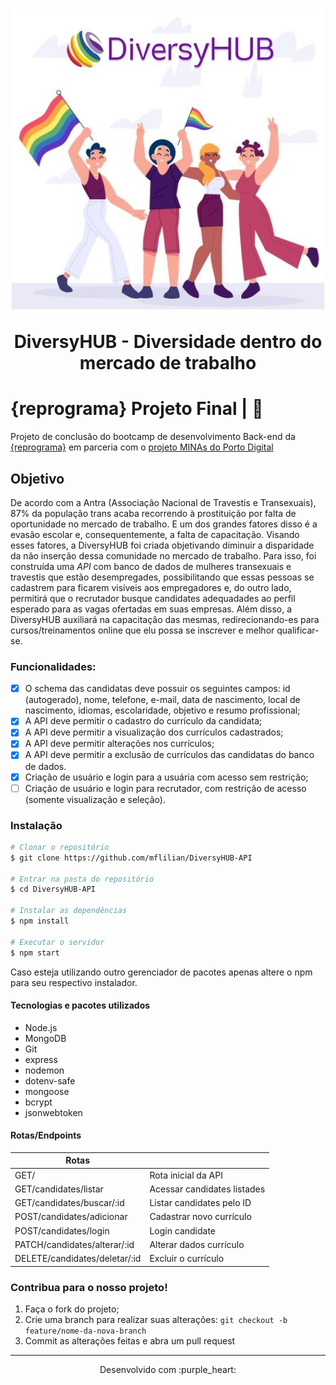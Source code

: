 <h1 align="center">
  <img src="public/images/DiversyHUB.JPG" alt="duas pessoas segurando uma bandeira, duas mulheres abraçadas, logomarca DiversyHUB aparece acima da ilustração" width="500">
<p align="center">DiversyHUB - Diversidade dentro do mercado de trabalho<p>
</h1>

#  {reprograma} Projeto Final | :rainbow:
Projeto de conclusão do bootcamp de desenvolvimento Back-end da [{reprograma}](https://reprograma.com.br/) em parceria com o [projeto MINAs do Porto Digital](https://www.portodigital.org/capital-humano/iniciativas-para-a-diversidade/mulheres-em-inovacao-negocios-e-artes-minas)

## Objetivo

De acordo com a Antra (Associação Nacional de Travestis e Transexuais), 87% da população trans acaba recorrendo à prostituição por falta de oportunidade no mercado de trabalho. E um dos grandes fatores disso é a evasão escolar e, consequentemente, a falta de capacitação. Visando esses fatores, a DiversyHUB foi criada objetivando diminuir a disparidade da não inserção dessa comunidade no mercado de trabalho. Para isso, foi construída uma *API* com banco de dados de mulheres transexuais e travestis que estão desempregades, possibilitando que essas pessoas se cadastrem para ficarem visíveis aos empregadores e, do outro lado, permitirá que o recrutador busque candidates adequadades ao perfil esperado para as vagas ofertadas em suas empresas.  Além disso, a DiversyHUB auxiliará na capacitação das mesmas, redirecionando-es para cursos/treinamentos online que elu possa se inscrever e melhor qualificar-se. 


### Funcionalidades:

- [x] O schema das candidatas deve possuir os seguintes campos: id (autogerado), nome, telefone, e-mail, data de nascimento, local de nascimento, idiomas, escolaridade, objetivo e resumo profissional;
- [x] A API deve permitir o cadastro do currículo da candidata;
- [x] A API deve permitir a visualização dos currículos cadastrados;
- [x] A API deve permitir alterações nos currículos;
- [x] A API deve permitir a exclusão de currículos das candidatas do banco de dados.
- [x] Criação de usuário e login para a usuária com acesso sem restrição;
- [ ] Criação de usuário e login para recrutador, com restrição de acesso (somente visualização e seleção).

### Instalação

```bash
# Clonar o repositório
$ git clone https://github.com/mflilian/DiversyHUB-API

# Entrar na pasta do repositório
$ cd DiversyHUB-API

# Instalar as dependências
$ npm install

# Executar o servidor
$ npm start

```
Caso esteja utilizando outro gerenciador de pacotes apenas altere o npm para seu respectivo instalador.


#### Tecnologias e pacotes utilizados
- Node.js
- MongoDB
- Git
- express
- nodemon
- dotenv-safe
- mongoose
- bcrypt
- jsonwebtoken


#### Rotas/Endpoints

| Rotas                                    |                                                    |
| ---------------------------------------  | -------------------------------------------------- | 
| GET/                                     | Rota inicial da API                                |
| GET/candidates/listar                    | Acessar candidates listades                        |
| GET/candidates/buscar/:id                | Listar candidates pelo ID                          |
| POST/candidates/adicionar                | Cadastrar novo currículo                           |
| POST/candidates/login                    | Login candidate                                    |
| PATCH/candidates/alterar/:id             | Alterar dados currículo                            |
| DELETE/candidates/deletar/:id            | Excluir o currículo                                |


### Contribua para o nosso projeto!

1. Faça o fork do projeto;
2. Crie uma branch para realizar suas alterações: `git checkout -b feature/nome-da-nova-branch`
3. Commit as alterações feitas e abra um pull request


------------



<p align="center">
Desenvolvido com :purple_heart:  
</p>


